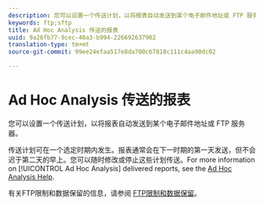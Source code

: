 ```yaml
---
description: 您可以设置一个传送计划，以将报表自动发送到某个电子邮件地址或 FTP 服务器。
keywords: ftp;sftp
title: Ad Hoc Analysis 传送的报表
uuid: 9a26fb77-9cec-40a3-b994-226692637902
translation-type: tm+mt
source-git-commit: 99ee24efaa517e8da700c67818c111c4aa90dc02

---
```



# Ad Hoc Analysis 传送的报表

您可以设置一个传送计划，以将报表自动发送到某个电子邮件地址或 FTP 服务器。

传送计划可在一个选定时期内发生。报表通常会在下一时期的第一天发送，但不会迟于第二天的早上。您可以随时修改或停止这些计划传送。For more information on [!UICONTROL Ad Hoc Analysis] delivered reports, see the [Ad Hoc Analysis Help](https://marketing.adobe.com/resources/help/zh_CN/dsc/index.html#Discover_Help).

有关FTP限制和数据保留的信息，请参阅 [FTP限制和数据保留](/help/export/ftp-and-sftp/ftp-limits.md)。
